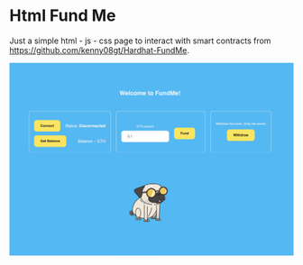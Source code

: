 # Html Fund Me

Just a simple html - js - css page to interact with smart contracts from https://github.com/kenny08gt/Hardhat-FundMe.

![Preview](https://github.com/kenny08gt/html-fund-me/blob/main/pic.png)
